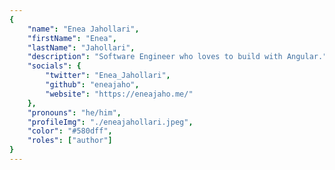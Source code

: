 ```yaml
---
{
	"name": "Enea Jahollari",
	"firstName": "Enea",
	"lastName": "Jahollari",
	"description": "Software Engineer who loves to build with Angular.",
	"socials": {
		"twitter": "Enea_Jahollari",
		"github": "eneajaho",
		"website": "https://eneajaho.me/"
	},
	"pronouns": "he/him",
	"profileImg": "./eneajahollari.jpeg",
	"color": "#580dff",
	"roles": ["author"]
}
---
```

